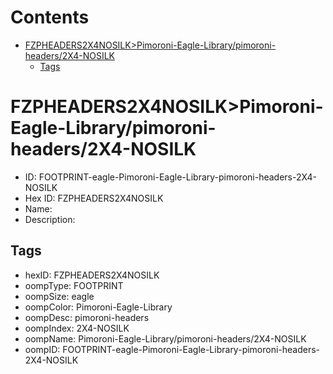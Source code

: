 



Contents
========

* [FZPHEADERS2X4NOSILK>Pimoroni-Eagle-Library/pimoroni-headers/2X4-NOSILK](#fzpheaders2x4nosilkpimoroni-eagle-librarypimoroni-headers2x4-nosilk)
	* [Tags](#tags)

# FZPHEADERS2X4NOSILK>Pimoroni-Eagle-Library/pimoroni-headers/2X4-NOSILK

- ID: FOOTPRINT-eagle-Pimoroni-Eagle-Library-pimoroni-headers-2X4-NOSILK
- Hex ID: FZPHEADERS2X4NOSILK
- Name: 
- Description: 

## Tags

- hexID: FZPHEADERS2X4NOSILK
- oompType: FOOTPRINT
- oompSize: eagle
- oompColor: Pimoroni-Eagle-Library
- oompDesc: pimoroni-headers
- oompIndex: 2X4-NOSILK
- oompName: Pimoroni-Eagle-Library/pimoroni-headers/2X4-NOSILK
- oompID: FOOTPRINT-eagle-Pimoroni-Eagle-Library-pimoroni-headers-2X4-NOSILK
